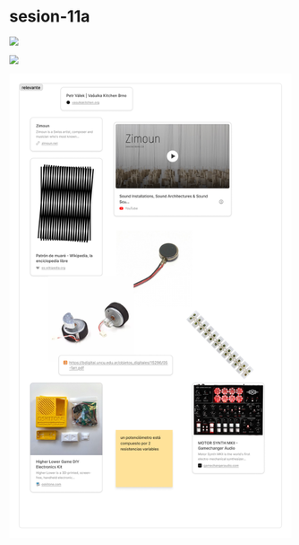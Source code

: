 # sesion-11a

![](./archivos/tme-11a-intro.png)

![](./archivos/tme-11a-apunte.png)

![](./archivos/tme-11a-relevante.png)